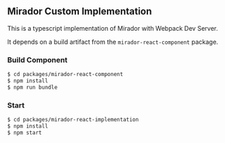 ## Mirador Custom Implementation

This is a typescript implementation of Mirador with Webpack Dev Server.

It depends on a build artifact from the `mirador-react-component` package.

### Build Component

```bash
$ cd packages/mirador-react-component
$ npm install
$ npm run bundle
```

### Start

```bash
$ cd packages/mirador-react-implementation
$ npm install
$ npm start
```
